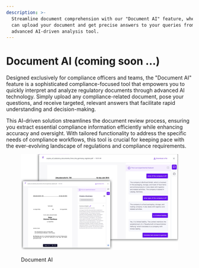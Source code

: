 ```yaml
---
description: >-
  Streamline document comprehension with our "Document AI" feature, where you
  can upload your document and get precise answers to your queries from our
  advanced AI-driven analysis tool.
---
```


# Document AI (coming soon ...)

Designed exclusively for compliance officers and teams, the "Document AI" feature is a sophisticated compliance-focused tool that empowers you to quickly interpret and analyze regulatory documents through advanced AI technology. Simply upload any compliance-related document, pose your questions, and receive targeted, relevant answers that facilitate rapid understanding and decision-making.

This AI-driven solution streamlines the document review process, ensuring you extract essential compliance information efficiently while enhancing accuracy and oversight. With tailored functionality to address the specific needs of compliance workflows, this tool is crucial for keeping pace with the ever-evolving landscape of regulations and compliance requirements.



<figure><img src="../../.gitbook/assets/DocumentAi-teaser.png" alt=""><figcaption><p>Document AI</p></figcaption></figure>


